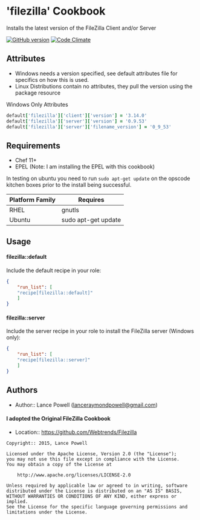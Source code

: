 'filezilla' Cookbook
====================
Installs the latest version of the FileZilla Client and/or Server

[![GitHub version](https://badge.fury.io/gh/lancepowell%2FFileZilla.svg)](http://badge.fury.io/gh/lancepowell%2FFileZilla)
[![Code Climate](https://codeclimate.com/github/lancepowell/FileZilla/badges/gpa.svg)](https://codeclimate.com/github/lancepowell/FileZilla)

Attributes
----------

 - Windows needs a version specified, see default attributes file for specifics on how this is used.
 - Linux Distributions contain no attributes, they pull the version using the package resource

Windows Only Attributes

```ruby
default['filezilla']['client']['version'] = '3.14.0'
default['filezilla']['server']['version'] = '0.9.53'
default['filezilla']['server']['filename_version'] = '0_9_53'
```


Requirements
------------
* Chef 11+
* EPEL (Note: I am installing the EPEL with this cookbook)

In testing on ubuntu you need to run ```sudo apt-get update``` on the opscode kitchen boxes prior to the install being successful.

| Platform Family  | Requires |
| ------------- | ------------- |
| RHEL  | gnutls |
| Ubuntu | sudo apt-get update  |



Usage
-----

#### filezilla::default

Include the default recipe in your role:

```json
{
	"run_list": [
	"recipe[filezilla::default]"
	]
}
```

#### filezilla::server

Include the server recipe in your role to install the FileZilla server (Windows only):

```json
{
	"run_list": [
	"recipe[filezilla::server]"
	]
}
```

Authors
-----------------
- Author:: Lance Powell (lanceraymondpowell@gmail.com)

#### I adopted the Original FileZilla Cookbook
- Location:: https://github.com/Webtrends/Filezilla

```text
Copyright:: 2015, Lance Powell

Licensed under the Apache License, Version 2.0 (the "License");
you may not use this file except in compliance with the License.
You may obtain a copy of the License at

    http://www.apache.org/licenses/LICENSE-2.0

Unless required by applicable law or agreed to in writing, software
distributed under the License is distributed on an "AS IS" BASIS,
WITHOUT WARRANTIES OR CONDITIONS OF ANY KIND, either express or implied.
See the License for the specific language governing permissions and
limitations under the License.
